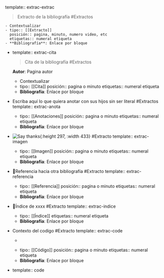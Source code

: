 template:: extrac-extrac
> Extracto de la bibliografía #Extractos

	- Contextualizar
	- tipo:: [[Extracto]]
	  posición:: pagina, minuto, numero video, etc
	  etiquetas:: numeral etiqueta
	- **Bibliografía**: Enlace por bloque
- template:: extrac-cita
  > Cita de la bibliografía #Extractos
  
  **Autor**: Pagina autor
	- Contextualizar
	- tipo:: [[Cita]]
	  posición:: pagina o minuto
	  etiquetas:: numeral etiqueta
	- **Bibliografía**: Enlace por bloque
- Escriba aquí lo que quiera anotar con sus hijos sin ser literal #Extractos
  template:: extrac-anota
	- tipo:: [[Anotaciones]]
	  posición:: pagina o minuto
	  etiquetas:: numeral etiqueta
	- **Bibliografía**: Enlace por bloque
- ![Say thanks](../assets/hans-vivek-UiMkBvDQSAA-unsplash_1653331542106_0.jpg){:height 297, :width 433} #Extracto 
  template:: extrac-imagen
	- tipo:: [[Imagen]]
	  posición:: pagina o minuto
	  etiquetas:: numeral etiqueta
	- **Bibliografía**: Enlace por bloque
- 🔗Referencia hacia otra bibliografía #Extracto 
  template:: extrac-referencia
	- tipo:: [[Referencia]]
	  posición:: pagina o minuto
	  etiquetas:: numeral etiqueta
	- **Bibliografía**: Enlace por bloque
- 📂Índice de xxxx #Extracto 
  template:: extrac-indice
	- tipo:: [[Índice]]
	  etiquetas:: numeral etiqueta
	- **Bibliografía**: Enlace por bloque
- Contexto del codigo #Extracto
  template:: extrac-code
	- ```bash
	  ```
	- tipo:: [[Código]]
	  posición:: pagina o minuto
	  etiquetas:: numeral etiqueta
	- **Bibliografía**: Enlace por bloque
- template:: code
  ```txt
  ```